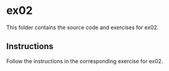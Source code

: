 # ex02

This folder contains the source code and exercises for ex02.

## Instructions
Follow the instructions in the corresponding exercise for ex02.
